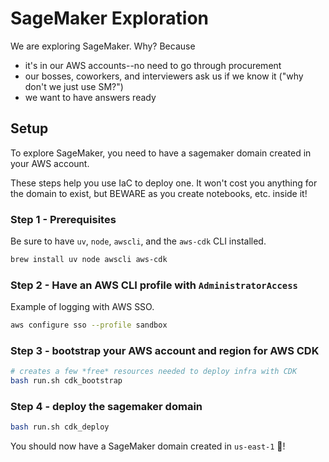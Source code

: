 # SageMaker Exploration

We are exploring SageMaker. Why? Because

- it's in our AWS accounts--no need to go through procurement
- our bosses, coworkers, and interviewers ask us if we know it ("why don't we just use SM?")
- we want to have answers ready

## Setup

To explore SageMaker, you need to have a sagemaker domain created in your AWS account.

These steps help you use IaC to deploy one. It won't cost you anything for the domain to exist, but BEWARE as you create notebooks, etc. inside it!

### Step 1 - Prerequisites

Be sure to have `uv`, `node`, `awscli`, and the `aws-cdk` CLI installed. 

```bash
brew install uv node awscli aws-cdk
```

### Step 2 - Have an AWS CLI profile with `AdministratorAccess`

Example of logging with AWS SSO.

```bash
aws configure sso --profile sandbox
```

### Step 3 - bootstrap your AWS account and region for AWS CDK

```bash
# creates a few *free* resources needed to deploy infra with CDK
bash run.sh cdk_bootstrap
```

### Step 4 - deploy the sagemaker domain

```bash
bash run.sh cdk_deploy
```

You should now have a SageMaker domain created in `us-east-1` 🎉!